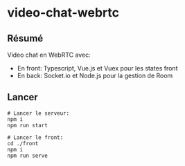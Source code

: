 # video-chat-webrtc

## Résumé
Video chat en WebRTC avec:
- En front: Typescript, Vue.js et Vuex pour les states front
- En back: Socket.io et Node.js pour la gestion de Room

## Lancer
```
# Lancer le serveur:
npm i
npm run start

# Lancer le front:
cd ./front
npm i
npm run serve
```
